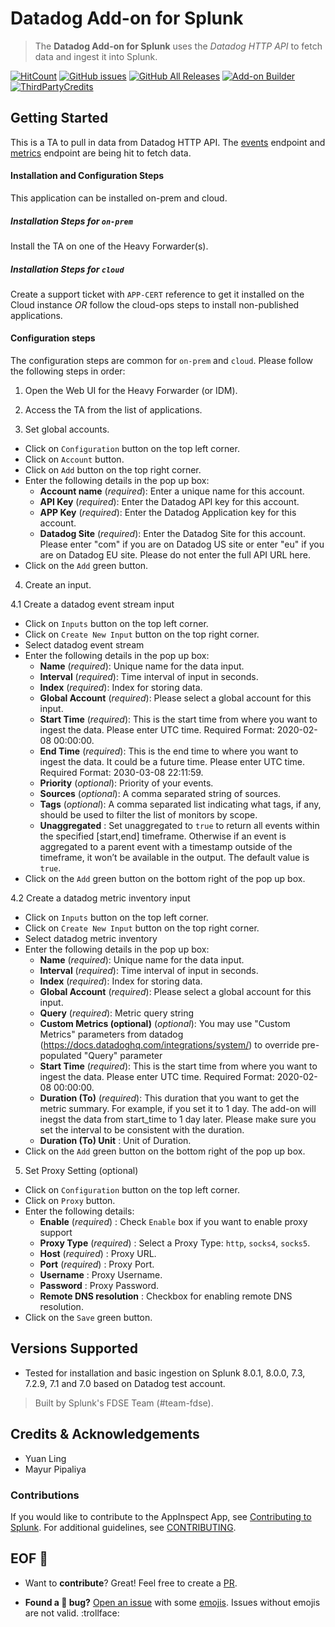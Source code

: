 # Datadog Add-on for Splunk

> The **Datadog Add-on for Splunk** uses the _Datadog HTTP API_ to fetch data and ingest it into Splunk.

[![HitCount](http://hits.dwyl.com/splunk/ta-splunk-add-on-for-datadog-api.svg)](https://github.com/splunk/ta-splunk-add-on-for-datadog-api/releases)
[![GitHub issues](https://img.shields.io/github/issues/splunk/ta-splunk-add-on-for-datadog-api?label=issues&color=informational)](https://github.com/splunk/ta-splunk-add-on-for-datadog-api/issues)
[![GitHub All Releases](https://img.shields.io/github/downloads/splunk/ta-splunk-add-on-for-datadog-api/total?label=download&logo=github&style=flat-square&color=important)](https://github.com/splunk/ta-splunk-add-on-for-datadog-api/releases)
[![Add-on Builder](https://img.shields.io/badge/built%20with-Python3-ff69b4.svg)](https://docs.splunk.com/Documentation/AddonBuilder/3.0.1/UserGuide/Whatsnew)
[![ThirdPartyCredits](https://img.shields.io/badge/Thirdparty%20Credits-Addon%20Builder-purple.svg)](https://docs.splunk.com/Documentation/AddonBuilder/3.0.1/UserGuide/Thirdpartysoftwarecredits)


## Getting Started
This is a TA to pull in data from Datadog HTTP API. 
The [events](https://docs.datadoghq.com/api/v1/events/#query-the-event-stream) endpoint and [metrics](https://docs.datadoghq.com/api/v1/metrics/#query-timeseries-points) endpoint are being hit to fetch data. 

#### Installation and Configuration Steps
This application can be installed on-prem and cloud. 

##### Installation Steps for `on-prem`
Install the TA on one of the Heavy Forwarder(s).

##### Installation Steps for `cloud`
Create a support ticket with `APP-CERT` reference to get it installed on the Cloud instance *OR* follow the cloud-ops steps to install non-published applications.

#### Configuration steps
The configuration steps are common for `on-prem` and `cloud`. Please follow the following steps in order:
1. Open the Web UI for the Heavy Forwarder (or IDM).

2. Access the TA from the list of applications.

3. Set global accounts.
- Click on `Configuration` button on the top left corner.
- Click on `Account` button.
- Click on `Add` button on the top right corner.
- Enter the following details in the pop up box:
  - **Account name** (_required_): Enter a unique name for this account.
  - **API Key** (_required_): Enter the Datadog API key for this account.
  - **APP Key** (_required_): Enter the Datadog Application key for this account.
  - **Datadog Site** (_required_): Enter the Datadog Site for this account. Please enter "com" if you are on Datadog US site or enter "eu" if you are on Datadog EU site. Please do not enter the full API URL here. 
- Click on the `Add` green button.

4. Create an input.

4.1 Create a datadog event stream input
- Click on `Inputs` button on the top left corner.
- Click on `Create New Input` button on the top right corner.
- Select datadog event stream
- Enter the following details in the pop up box:
    - **Name** (_required_): Unique name for the data input.
    - **Interval** (_required_): Time interval of input in seconds. 
    - **Index** (_required_): Index for storing data.
    - **Global Account** (_required_): Please select a global account for this input.
    - **Start Time** (_required_): This is the start time from where you want to ingest the data. Please enter UTC time. Required Format: 2020-02-08 00:00:00.
    - **End Time** (_required_): This is the end time to where you want to ingest the data. It could be a future time. Please enter UTC time. Required Format: 2030-03-08 22:11:59.
    - **Priority** (_optional_): Priority of your events.
    - **Sources** (_optional_): A comma separated string of sources.
    - **Tags** (_optional_): A comma separated list indicating what tags, if any, should be used to filter the list of monitors by scope.
    - **Unaggregated** : Set unaggregated to `true` to return all events within the specified [start,end] timeframe. Otherwise if an event is aggregated to a parent event with a timestamp outside of the timeframe, it won’t be available in the output. The default value is `true`. 
- Click on the `Add` green button on the bottom right of the pop up box.

4.2 Create a datadog metric inventory input
- Click on `Inputs` button on the top left corner.
- Click on `Create New Input` button on the top right corner.
- Select datadog metric inventory
- Enter the following details in the pop up box:
    - **Name** (_required_): Unique name for the data input.
    - **Interval** (_required_): Time interval of input in seconds. 
    - **Index** (_required_): Index for storing data.
    - **Global Account** (_required_): Please select a global account for this input.
    - **Query** (_required_): Metric query string
    - **Custom Metrics (optional)** (_optional_): You may use "Custom Metrics" parameters from datadog (https://docs.datadoghq.com/integrations/system/) to override pre-populated "Query" parameter
    - **Start Time** (_required_): This is the start time from where you want to ingest the data. Please enter UTC time. Required Format: 2020-02-08 00:00:00.
    - **Duration (To)** (_required_): This duration that you want to get the metric summary. For example, if you set it to 1 day. The add-on will inegst the data from start_time to 1 day later. Please make sure you set the interval to be consistent with the duration. 
    - **Duration (To) Unit** : Unit of Duration. 
- Click on the `Add` green button on the bottom right of the pop up box.

5. Set Proxy Setting (optional)
 - Click on `Configuration` button on the top left corner.
- Click on `Proxy` button.
- Enter the following details:
  - **Enable** (_required_) : Check `Enable` box if you want to enable proxy support
  - **Proxy Type** (_required_) : Select a Proxy Type: `http`, `socks4`, `socks5`.
  - **Host** (_required_) : Proxy URL.
  - **Port** (_required_) : Proxy Port.
  - **Username** : Proxy Username.
  - **Password** : Proxy Password.
  - **Remote DNS resolution** : Checkbox for enabling remote DNS resolution.
- Click on the `Save` green button.

## Versions Supported

  - Tested for installation and basic ingestion on Splunk 8.0.1, 8.0.0, 7.3, 7.2.9, 7.1 and 7.0 based on Datadog test account.


> Built by Splunk's FDSE Team (#team-fdse).

## Credits & Acknowledgements
* Yuan Ling
* Mayur Pipaliya


### Contributions

If you would like to contribute to the AppInspect App, see [Contributing to Splunk](https://www.splunk.com/en_us/form/contributions.html). For additional guidelines, see [CONTRIBUTING](CONTRIBUTING.md). 


## EOF :checkered_flag:

* Want to **contribute**? Great! Feel free to create a [PR](https://github.com/splunk/ta-splunk-add-on-for-datadog-api/pulls).

* **Found a :bug: bug?** [Open an issue](https://github.com/splunk/ta-splunk-add-on-for-datadog-api/issues/new) with some [emojis](http://emoji.muan.co). Issues without emojis are not valid. :trollface:
